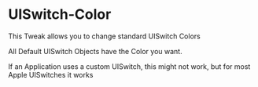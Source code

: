 UISwitch-Color
==============

This Tweak allows you to change standard UISwitch Colors

All Default UISwitch Objects have the Color you want. 

If an Application uses a custom UISwitch, this might not work, but for most Apple UISwitches it works
